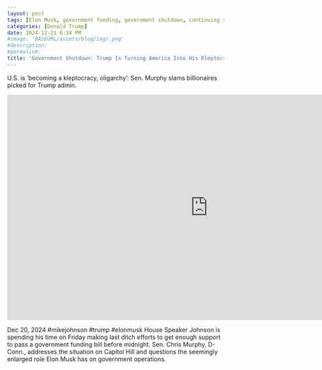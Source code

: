 ```yaml
---
layout: post
tags: [Elon Musk, government funding, government shutdown, continuing resolution, debt ceiling, Trump government disfunction, unelected governance, stopgap agreement, oligarchy, kleptocracy, politics, MSNBC]
categories: [Donald Trump]
date: 2024-12-21 6:34 PM
#image: 'BASEURL/assets/blog/img/.png'
#description:
#permalink:
title: 'Government Shutdown: Trump Is Turning America Into His Kleptocracy"
---
```



U.S. is ‘becoming a kleptocracy, oligarchy’: Sen. Murphy slams billionaires picked for Trump admin.

<iframe width="932" height="524" src="https://www.youtube.com/embed/xLDQY48FWDc" title="U.S. is ‘becoming a kleptocracy, oligarchy’: Sen. Murphy slams billionaires picked for Trump admin." frameborder="0" allow="accelerometer; autoplay; clipboard-write; encrypted-media; gyroscope; picture-in-picture; web-share" referrerpolicy="strict-origin-when-cross-origin" allowfullscreen></iframe>

Dec 20, 2024  #mikejohnson #trump #elonmusk
House Speaker Johnson is spending his time on Friday making last ditch efforts to get enough support to pass a government funding bill before midnight. Sen. Chris Murphy, D-Conn., addresses the situation on Capitol Hill and questions the seemingly enlarged role Elon Musk has on government operations.
